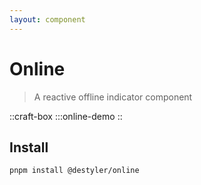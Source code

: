```yaml
---
layout: component
---
```


# Online

> A reactive offline indicator component

::craft-box
:::online-demo
::

## Install

```bash
pnpm install @destyler/online
```
